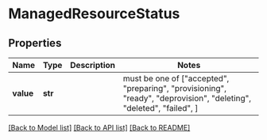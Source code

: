 # ManagedResourceStatus


## Properties
Name | Type | Description | Notes
------------ | ------------- | ------------- | -------------
**value** | **str** |  |  must be one of ["accepted", "preparing", "provisioning", "ready", "deprovision", "deleting", "deleted", "failed", ]

[[Back to Model list]](../README.md#documentation-for-models) [[Back to API list]](../README.md#documentation-for-api-endpoints) [[Back to README]](../README.md)


